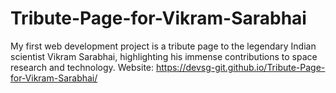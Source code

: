 # Tribute-Page-for-Vikram-Sarabhai
My first web development project is a tribute page to the legendary Indian scientist Vikram Sarabhai, highlighting his immense contributions to space research and technology.
Website: https://devsg-git.github.io/Tribute-Page-for-Vikram-Sarabhai/
